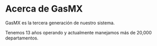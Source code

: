 # Acerca de GasMX

GasMX es la tercera generación de nuestro sistema.

Tenemos 13 años operando y actualmente manejamos más de 20,000 departamentos.
